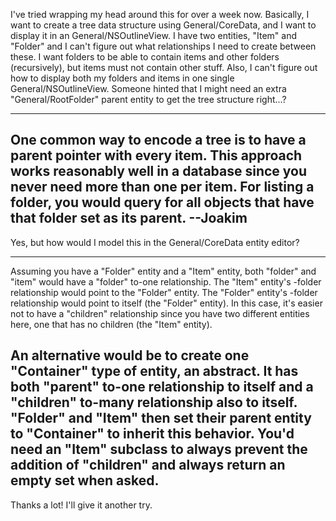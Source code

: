 I've tried wrapping my head around this for over a week now. Basically, I want to create a tree data structure using General/CoreData, and I want to display it in an General/NSOutlineView. I have two entities, "Item" and "Folder" and I can't figure out what relationships I need to create between these. I want folders to be able to contain items and other folders (recursively), but items must not contain other stuff. Also, I can't figure out how to display both my folders and items in one single General/NSOutlineView. Someone hinted that I might need an extra "General/RootFolder" parent entity to get the tree structure right...?

----
One common way to encode a tree is to have a parent pointer with every item. This approach works reasonably well in a database since you never need more than one per item. For listing a folder, you would query for all objects that have that folder set as its parent. --Joakim
----

Yes, but how would I model this in the General/CoreData entity editor?

----
Assuming you have a "Folder" entity and a "Item" entity, both "folder" and "item" would have a "folder" to-one relationship. The "Item" entity's -folder relationship would point to the "Folder" entity. The "Folder" entity's -folder relationship would point to itself (the "Folder" entity). In this case, it's easier not to have a "children" relationship since you have two different entities here, one that has no children (the "Item" entity). 

An alternative would be to create one "Container" type of entity, an abstract. It has both "parent" to-one relationship to itself and a "children" to-many relationship also to itself. "Folder" and "Item" then set their parent entity to "Container" to inherit this behavior. You'd need an "Item" subclass to always prevent the addition of "children" and always return an empty set when asked.
----

Thanks a lot! I'll give it another try.